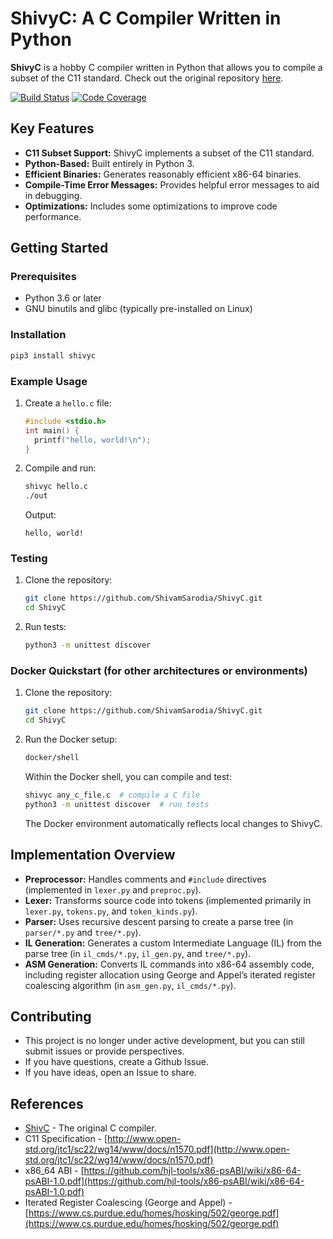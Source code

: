 # ShivyC: A C Compiler Written in Python

**ShivyC** is a hobby C compiler written in Python that allows you to compile a subset of the C11 standard. Check out the original repository [here](https://github.com/ShivamSarodia/ShivyC).

[![Build Status](https://travis-ci.org/ShivamSarodia/ShivyC.svg?branch=master)](https://travis-ci.org/ShivamSarodia/ShivyC)
[![Code Coverage](https://codecov.io/gh/ShivamSarodia/ShivyC/branch/master/graph/badge.svg)](https://codecov.io/gh/ShivamSarodia/ShivyC)

## Key Features

*   **C11 Subset Support:** ShivyC implements a subset of the C11 standard.
*   **Python-Based:** Built entirely in Python 3.
*   **Efficient Binaries:** Generates reasonably efficient x86-64 binaries.
*   **Compile-Time Error Messages:** Provides helpful error messages to aid in debugging.
*   **Optimizations:** Includes some optimizations to improve code performance.

## Getting Started

### Prerequisites

*   Python 3.6 or later
*   GNU binutils and glibc (typically pre-installed on Linux)

### Installation

```bash
pip3 install shivyc
```

### Example Usage

1.  Create a `hello.c` file:

    ```c
    #include <stdio.h>
    int main() {
      printf("hello, world!\n");
    }
    ```

2.  Compile and run:

    ```bash
    shivyc hello.c
    ./out
    ```

    Output:
    ```
    hello, world!
    ```

### Testing

1.  Clone the repository:

    ```bash
    git clone https://github.com/ShivamSarodia/ShivyC.git
    cd ShivyC
    ```

2.  Run tests:

    ```bash
    python3 -m unittest discover
    ```

### Docker Quickstart (for other architectures or environments)

1.  Clone the repository:

    ```bash
    git clone https://github.com/ShivamSarodia/ShivyC.git
    cd ShivyC
    ```

2.  Run the Docker setup:

    ```bash
    docker/shell
    ```

    Within the Docker shell, you can compile and test:

    ```bash
    shivyc any_c_file.c  # compile a C file
    python3 -m unittest discover  # run tests
    ```

    The Docker environment automatically reflects local changes to ShivyC.

## Implementation Overview

*   **Preprocessor:** Handles comments and `#include` directives (implemented in `lexer.py` and `preproc.py`).
*   **Lexer:** Transforms source code into tokens (implemented primarily in `lexer.py`, `tokens.py`, and `token_kinds.py`).
*   **Parser:** Uses recursive descent parsing to create a parse tree (in `parser/*.py` and `tree/*.py`).
*   **IL Generation:** Generates a custom Intermediate Language (IL) from the parse tree (in `il_cmds/*.py`, `il_gen.py`, and `tree/*.py`).
*   **ASM Generation:** Converts IL commands into x86-64 assembly code, including register allocation using George and Appel’s iterated register coalescing algorithm (in `asm_gen.py`, `il_cmds/*.py`).

## Contributing

*   This project is no longer under active development, but you can still submit issues or provide perspectives.
*   If you have questions, create a Github Issue.
*   If you have ideas, open an Issue to share.

## References

*   [ShivC](https://github.com/ShivamSarodia/ShivC) - The original C compiler.
*   C11 Specification - [http://www.open-std.org/jtc1/sc22/wg14/www/docs/n1570.pdf](http://www.open-std.org/jtc1/sc22/wg14/www/docs/n1570.pdf)
*   x86_64 ABI - [https://github.com/hjl-tools/x86-psABI/wiki/x86-64-psABI-1.0.pdf](https://github.com/hjl-tools/x86-psABI/wiki/x86-64-psABI-1.0.pdf)
*   Iterated Register Coalescing (George and Appel) - [https://www.cs.purdue.edu/homes/hosking/502/george.pdf](https://www.cs.purdue.edu/homes/hosking/502/george.pdf)